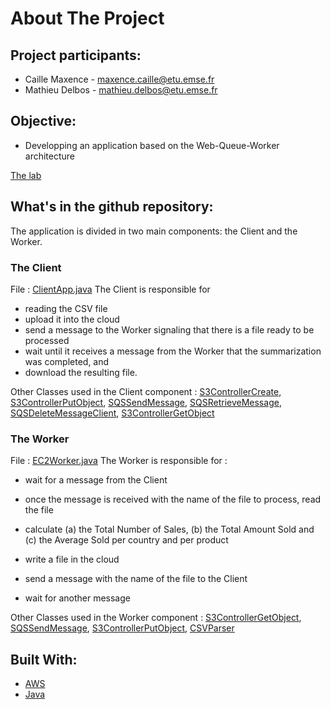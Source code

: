 <!-- ABOUT THE PROJECT -->
# About The Project

## Project participants:

- Caille Maxence - maxence.caille@etu.emse.fr
- Mathieu Delbos - mathieu.delbos@etu.emse.fr

## Objective:
-  Developping an application based on the Web-Queue-Worker architecture

[The lab](https://gnardin.pages.emse.fr/website/cloud/2021Fall/lab/lab3.html)

## What's in the github repository:

The application is divided in two main components: the Client and the Worker.

### The Client
File : [ClientApp.java](https://github.com/maxant38/aws-cloud-lab3/blob/master/src/main/java/emse/EC2Worker.java)
The Client is responsible for
-	reading the CSV file
- upload it into the cloud
- send a message to the Worker signaling that there is a file ready to be processed
- wait until it receives a message from the Worker that the summarization was completed, and
- download the resulting file.

Other Classes used in the Client component : 
[S3ControllerCreate](https://github.com/maxant38/aws-cloud-lab3/blob/master/src/main/java/emse/S3ControllerCreate.java),
[S3ControllerPutObject](https://github.com/maxant38/aws-cloud-lab3/blob/master/src/main/java/emse/S3ControllerCreate.java),
[SQSSendMessage](https://github.com/maxant38/aws-cloud-lab3/blob/master/src/main/java/emse/SQSSendMessage.java),
[SQSRetrieveMessage](https://github.com/maxant38/aws-cloud-lab3/blob/master/src/main/java/emse/SQSRetrieveMessage.java),
[SQSDeleteMessageClient](https://github.com/maxant38/aws-cloud-lab3/blob/master/src/main/java/emse/SQSDeleteMessageClient.java),
[S3ControllerGetObject](https://github.com/maxant38/aws-cloud-lab3/blob/master/src/main/java/emse/S3ControllerPutObject.java)

### The Worker
File : [EC2Worker.java](https://github.com/maxant38/aws-cloud-lab3/blob/master/src/main/java/emse/EC2Worker.java)
The Worker is responsible for :
-	wait for a message from the Client

-	once the message is received with the name of the file to process, read the file

-	calculate (a) the Total Number of Sales, (b) the Total Amount Sold and (c) the Average Sold per country and per product

-	write a file in the cloud

-	send a message with the name of the file to the Client

-	wait for another message


Other Classes used in the Worker component :
[S3ControllerGetObject](https://github.com/maxant38/aws-cloud-lab3/blob/master/src/main/java/emse/S3ControllerPutObject.java),
[SQSSendMessage](https://github.com/maxant38/aws-cloud-lab3/blob/master/src/main/java/emse/SQSSendMessage.java),
[S3ControllerPutObject](https://github.com/maxant38/aws-cloud-lab3/blob/master/src/main/java/emse/S3ControllerCreate.java),
[CSVParser](https://github.com/maxant38/aws-cloud-lab3/blob/master/src/main/java/emse/CSVParser.java)


## Built With:

* [AWS](https://aws.amazon.com/fr/)
* [Java](https://www.java.com/fr/)











